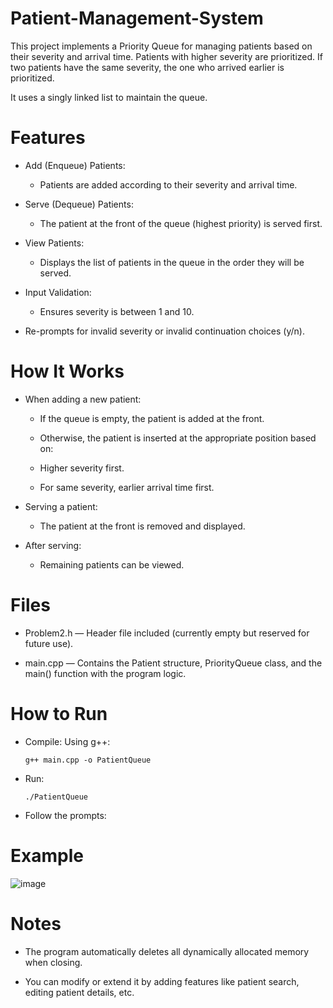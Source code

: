 # Patient-Management-System

This project implements a Priority Queue for managing patients based on their severity and arrival time.
Patients with higher severity are prioritized. If two patients have the same severity, the one who arrived earlier is prioritized.

It uses a singly linked list to maintain the queue.

# Features

* Add (Enqueue) Patients:

    * Patients are added according to their severity and arrival time.

* Serve (Dequeue) Patients:

    * The patient at the front of the queue (highest priority) is served first.

* View Patients:

    * Displays the list of patients in the queue in the order they will be served.

* Input Validation:

    * Ensures severity is between 1 and 10.

* Re-prompts for invalid severity or invalid continuation choices (y/n).

# How It Works

* When adding a new patient:

    * If the queue is empty, the patient is added at the front.

    * Otherwise, the patient is inserted at the appropriate position based on:

    * Higher severity first.

    * For same severity, earlier arrival time first.

* Serving a patient:

    * The patient at the front is removed and displayed.

* After serving:

    * Remaining patients can be viewed.

# Files

* Problem2.h — Header file included (currently empty but reserved for future use).

* main.cpp — Contains the Patient structure, PriorityQueue class, and the main() function with the program logic.

# How to Run

* Compile:
    Using g++:

      g++ main.cpp -o PatientQueue
* Run:

      ./PatientQueue
  
* Follow the prompts:


# Example

![image](https://github.com/user-attachments/assets/56ff5e36-ba18-49a0-83c8-a7891871aee1)

# Notes

* The program automatically deletes all dynamically allocated memory when closing.

* You can modify or extend it by adding features like patient search, editing patient details, etc.
